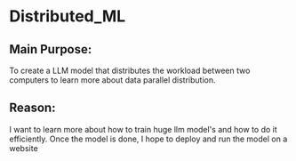 # Distributed_ML

## Main Purpose:
To create a LLM model that distributes the workload between two computers to learn more about data parallel distribution. 

## Reason: 
I want to learn more about how to train huge llm model's and how to do it efficiently. Once the model is done, I hope to deploy and run the model on a website
